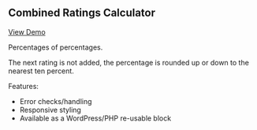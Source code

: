 ## Combined Ratings Calculator

<a href="https://brandonwingerair.github.io/matrix-multi-calculator-js/">View Demo</a>

Percentages of percentages.

The next rating is not added, the percentage is rounded up or down to the nearest ten percent.

Features:
* Error checks/handling
* Responsive styling
* Available as a WordPress/PHP re-usable block
